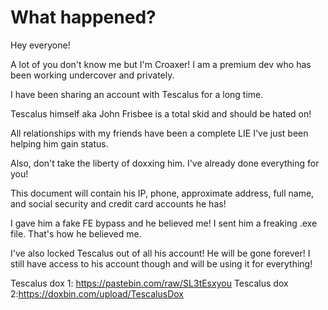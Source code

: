 # What happened?
Hey everyone!

A lot of you don't know me but I'm Croaxer!  I am a premium dev who has been working undercover and privately.

I have been sharing an account with Tescalus for a long time.

Tescalus himself aka John Frisbee is a total skid and should be hated on!

All relationships with my friends have been a complete LIE I've just been helping him gain status.

Also, don't take the liberty of doxxing him. I've already done everything for you!

This document will contain his IP, phone, approximate address, full name, and social security and credit card accounts he has!

I gave him a fake FE bypass and he believed me! I sent him a freaking .exe file. That's how he believed me.

I've also locked Tescalus out of all his account! He will be gone forever! I still have access to his account though and will be using it for everything!

Tescalus dox 1: https://pastebin.com/raw/SL3tEsxyou
Tescalus dox 2:https://doxbin.com/upload/TescalusDox
